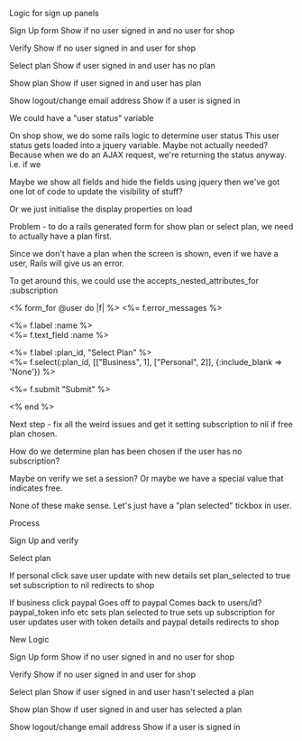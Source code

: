 Logic for sign up panels

Sign Up form
Show if no user signed in
and no user for shop


Verify
Show if no user signed in
and user for shop


Select plan
Show if user signed in
and user has no plan


Show plan
Show if user signed in
and user has plan

Show logout/change email address
Show if a user is signed in


We could have a "user status" variable

On shop show, we do some rails logic to determine user status
This user status gets loaded into a jquery variable. 
Maybe not actually needed? Because when we do an AJAX request, we're returning the status anyway. i.e. if we


Maybe we show all fields and hide the fields using jquery then we've got one lot of code to update the visibility of stuff?

Or we just initialise the display properties on load



Problem - to do a rails generated form for show plan or select plan, we need to actually have a plan first.

Since we don't have a plan when the screen is shown, even if we have a user, Rails will give us an error.

To get around this, we could use the accepts_nested_attributes_for :subscription


<% form_for @user do |f| %>
  <%= f.error_messages %>
  <p>
    <%= f.label :name %><br />
    <%= f.text_field :name %>
  </p>
  <p>
    <%= f.label :plan_id, "Select Plan" %><br />
    <%= f.select(:plan_id, [["Business", 1], ["Personal", 2]], {:include_blank => 'None'}) %>
  </p>
  <p><%= f.submit "Submit" %></p>
<% end %>




Next step - fix all the weird issues and get it setting subscription to nil if free plan chosen.

How do we determine plan has been chosen if the user has no subscription?

Maybe on verify we set a session? Or maybe we have a special value that indicates free.

None of these make sense. Let's just have a "plan selected" tickbox in user.



Process

Sign Up and verify

Select plan

If personal
click save
user update with new details
set plan_selected to true
set subscription to nil
redirects to shop

If business
click paypal
Goes off to paypal
Comes back to users/id?paypal_token info etc
sets plan selected to true
sets up subscription for user
updates user with token details and paypal details
redirects to shop

New Logic

Sign Up form
Show if no user signed in
and no user for shop


Verify
Show if no user signed in
and user for shop


Select plan
Show if user signed in
and user hasn't selected a plan


Show plan
Show if user signed in
and user has selected a plan

Show logout/change email address
Show if a user is signed in


